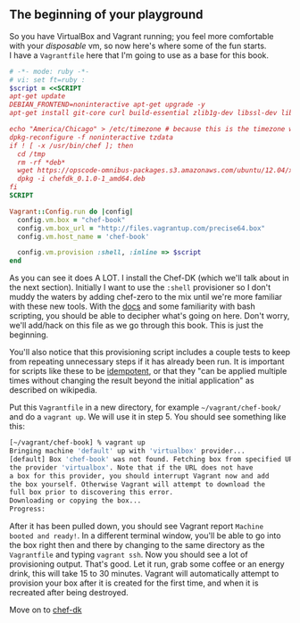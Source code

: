 The beginning of your playground
-------------------------------

So you have VirtualBox and Vagrant running; you feel more comfortable with your 
_disposable_ vm, so now here's where some of the fun starts.  
I have a `Vagrantfile` here that I'm going to use as a base for this book.

```ruby
# -*- mode: ruby -*-
# vi: set ft=ruby :
$script = <<SCRIPT
apt-get update
DEBIAN_FRONTEND=noninteractive apt-get upgrade -y
apt-get install git-core curl build-essential zlib1g-dev libssl-dev libreadline6-dev libyaml-dev -y

echo "America/Chicago" > /etc/timezone # because this is the timezone where I live ;)
dpkg-reconfigure -f noninteractive tzdata
if ! [ -x /usr/bin/chef ]; then
  cd /tmp
  rm -rf *deb*
  wget https://opscode-omnibus-packages.s3.amazonaws.com/ubuntu/12.04/x86_64/chefdk_0.3.5-1_amd64.deb
  dpkg -i chefdk_0.1.0-1_amd64.deb
fi
SCRIPT

Vagrant::Config.run do |config|
  config.vm.box = "chef-book"
  config.vm.box_url = "http://files.vagrantup.com/precise64.box"
  config.vm.host_name = 'chef-book'

  config.vm.provision :shell, :inline => $script
end
```

As you can see it does A LOT. I install the Chef-DK 
(which we'll talk about in the next section). Initially I want to use the 
`:shell` provisioner so I don't muddy the waters by adding chef-zero to the mix 
until we're more familiar with these new tools. 
With the [docs](http://docs.vagrantup.com/v2/) and some familiarity with bash 
scripting, you should be able to decipher what's going on here. Don't worry, 
we'll add/hack on this file as we go through this book. This is just the beginning.

You'll also notice that this provisioning script includes a couple tests to keep 
from repeating unnecessary steps if it has already been run.  It is important 
for scripts like these to be [idempotent](http://en.wikipedia.org/wiki/Idempotence), 
or that they "can be applied multiple times without changing the result beyond 
the initial application" as described on wikipedia.

Put this `Vagrantfile` in a new directory, for example `~/vagrant/chef-book/` and do 
a `vagrant up`. We will use it in step 5. You should see something like this:

```bash
[~/vagrant/chef-book] % vagrant up
Bringing machine 'default' up with 'virtualbox' provider...
[default] Box 'chef-book' was not found. Fetching box from specified URL for
the provider 'virtualbox'. Note that if the URL does not have
a box for this provider, you should interrupt Vagrant now and add
the box yourself. Otherwise Vagrant will attempt to download the
full box prior to discovering this error.
Downloading or copying the box...
Progress:
```
After it has been pulled down, you should see Vagrant report 
`Machine booted and ready!`. In a different terminal window, you'll be able to 
go into the box right then and there by changing to the same directory as the 
`Vagrantfile` and typing `vagrant ssh`. Now you should see a lot of provisioning 
output. That's good. Let it run, grab some coffee or an energy drink, this will 
take 15 to 30 minutes. Vagrant will automatically attempt to provision your box 
after it is created for the first time, and when it is recreated after being 
destroyed.

Move on to [chef-dk](04-chef-dk-install.md)
